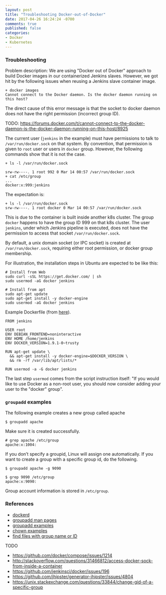 ```yaml
---
layout: post
title: "Troubleshooting Docker-out-of-Docker"
date: 2017-04-26 16:24:24 -0700
comments: true
published: false
categories: 
- Docker
- Kubernetes
---
```


### Troubleshooting

Problem description: We are using "Docker out of Docker" approach to build Docker images in our containerized Jenkins slaves.
However, we got hit by the following issues when reusing a Jenkins slave container image.

``` plain Error message when running Docker
+ docker images
Cannot connect to the Docker daemon. Is the docker daemon running on this host?
```

The direct cause of this error message is that the socket to docker daemon does not have the right permission (incorrect group ID).

TODO: https://forums.docker.com/t/cannot-connect-to-the-docker-daemon-is-the-docker-daemon-running-on-this-host/8925

The current user (`jenkins` in the example) must have permissions to talk to `/var/run/docker.sock` on that system.
By convention, that permission is given to `root` user or users in `docker` group. 
However, the following commands show that it is not the case.

``` plain Show GID of docker group
+ ls -l /var/run/docker.sock
 
srw-rw----. 1 root 992 0 Mar 14 00:57 /var/run/docker.sock
+ cat /etc/group
...
docker:x:999:jenkins
```

The expectation is:

```
+ ls -l /var/run/docker.sock
srw-rw----. 1 root docker 0 Mar 14 00:57 /var/run/docker.sock
```

This is due to the container is built inside another k8s cluster. 
The group `docker` happens to have the group ID 999 on that k8s cluster.
The user `jenkins`, under which Jenkins pipeline is executed, does not have the permission to access that socket `/var/run/docker.sock`.

By default, a unix domain socket (or IPC socket) is created at `/var/run/docker.sock`, requiring either root permission, or docker group membership.

For illustration, the installation steps in Ubuntu are expected to be like this:

```
# Install from Web
sudo curl -sSL https://get.docker.com/ | sh
sudo usermod -aG docker jenkins

# Install from apt
sudo apt-get update
sudo apt-get install -y docker-engine
sudo usermod -aG docker jenkins
```

Example Dockerfile (from [here](http://stackoverflow.com/questions/31466812/access-docker-sock-from-inside-a-container)).
``` plain Dockerfile
FROM jenkins

USER root
ENV DEBIAN_FRONTEND=noninteractive
ENV HOME /home/jenkins
ENV DOCKER_VERSION=1.9.1-0~trusty

RUN apt-get update \
  && apt-get install -y docker-engine=$DOCKER_VERSION \
  && rm -rf /var/lib/apt/lists/*

RUN usermod -a -G docker jenkins
```

The last step `usermod` comes from the script instruction itself: "If you would like to use Docker as a non-root user, you should now consider adding your user to the "docker" group".


### `groupadd` examples

The following example creates a new group called apache

```
$ groupadd apache
```

Make sure it is created successfully.

```
# grep apache /etc/group
apache:x:1004:
```

If you don’t specify a groupid, Linux will assign one automatically.
If you want to create a group with a specific group id, do the following.

```
$ groupadd apache -g 9090

$ grep 9090 /etc/group
apache:x:9090:
```

Group account information is stored in `/etc/group`.

### References

* [dockerd](https://docs.docker.com/engine/reference/commandline/dockerd/)
* [groupadd man pages](https://linux.die.net/man/8/groupadd)
* [groupadd examples](http://linux.101hacks.com/unix/groupadd/)
* [chown examples](http://www.thegeekstuff.com/2012/06/chown-examples/)
* [find files with group name or ID](https://www.unixtutorial.org/2008/06/find-files-which-belong-to-a-user-or-unix-group/)

TODO
* https://github.com/docker/compose/issues/1214
* http://stackoverflow.com/questions/31466812/access-docker-sock-from-inside-a-container
* https://github.com/jenkinsci/docker/issues/196
* https://github.com/jhipster/generator-jhipster/issues/4804
* https://unix.stackexchange.com/questions/33844/change-gid-of-a-specific-group